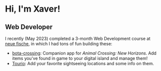# Hi, I'm Xaver!

Web Developer
-

I recently (May 2023) completed a 3-month Web Development course at [neue fische](https://github.com/neuefische), in which I had tons of fun building these:

- [bota-crossing](https://bota-crossing.vercel.app/): Companion app for _Animal Crossing: New Horizons_. Add items you've found in game to your digital island and manage them!
- [Tourio](https://botacode-tourio-app.vercel.app/): Add your favorite sightseeing locations and some info on them.

